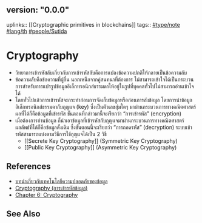 ## version: "0.0.0"
uplinks:: [[Cryptographic primitives in blockchains]]
tags:: [#type/note](app://obsidian.md/index.html#type/note) [#lang/th](app://obsidian.md/index.html#lang/th) [#people/Sutida](app://obsidian.md/index.html#people/Sutida)

#  Cryptography
- วิทยาการเข้ารหัสลับเกี่ยวกับการเข้ารหัสลับคือการแปลงข้อความปกติให้กลายเป็นข้อความลับ 
- ข้อความลับคือข้อความที่ผู้อื่น นอกเหนือจากคู่สนทนาที่ต้องการ ไม่สามารถเข้าใจได้เป็นกระบวนการสำหรับการแปรรูปข้อมูลอิเล็กทรอนิกส์ธรรมดาให้อยู่ในรูปที่บุคคลทั่วไปไม่สามารถอ่านเข้าใจได้ 
- โดยทั่วไปแล้วการเข้ารหัสจะกระทำก่อนการจัดเก็บข้อมูลหรือก่อนการส่งข้อมูล โดยการนำข้อมูลอิเล็กทรอนิกส์ธรรมดากับกุญแจ (key) ซึ่งเป็นตัวเลขสุ่มใดๆ มาผ่านกระบวนการทางคณิตศาสตร์ ผลที่ได้ก็คือข้อมูลที่เข้ารหัส ขั้นตอนที่กล่าวมานี้จะเรียกว่า “การเข้ารหัส” (encryption) 
- เมื่อต้องการอ่านข้อมูล ก็นำเอาข้อมูลที่เข้ารหัสกับกุญแจมาผ่านกระบวนการทางคณิตศาสตร์ ผลลัพธ์ที่ได้ก็คือข้อมูลดั้งเดิม ซึ่งขั้นตอนนี้จะเรียกว่า “การถอดรหัส” (decryption) ระบบเข้ารหัสสามารถแบ่งตามวิธีการใช้กุญแจได้เป็น 2 วิธี 
	- [[Secrete Key Cryptography]] (Symmetric Key Cryptography)
	- [[Public Key Cryptography]] (Asymmetric Key Cryptography)

## References
- [บทนำเกี่ยวกับเทคโนโลยีความปลอดภัยของข้อมูล](https://www.nrca.go.th/content/02-1.html)
- [Cryptography (การเข้ารหัสข้อมูล)](https://medium.com/@winyou.info/%E0%B8%88%E0%B8%B0%E0%B8%87%E0%B9%88%E0%B8%B2%E0%B8%A2%E0%B9%84%E0%B8%9B%E0%B9%84%E0%B8%AB%E0%B8%99-cryptography-%E0%B8%81%E0%B8%B2%E0%B8%A3%E0%B9%80%E0%B8%82%E0%B9%89%E0%B8%B2%E0%B8%A3%E0%B8%AB%E0%B8%B1%E0%B8%AA%E0%B8%82%E0%B9%89%E0%B8%AD%E0%B8%A1%E0%B8%B9%E0%B8%A5-1c2df888863f)
- [Chapter 6: Cryptography](https://sites.google.com/site/suxkarsxnkarraksakhwamplxdphay/chapter-6-cryptography)

## See Also